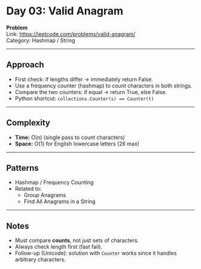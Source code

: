 # Day 03: Valid Anagram

**Problem**  
Link: https://leetcode.com/problems/valid-anagram/  
Category: Hashmap / String  

---

## Approach 
- First check: if lengths differ → immediately return False.  
- Use a frequency counter (hashmap) to count characters in both strings.  
- Compare the two counters: if equal → return True, else False.  
- Python shortcut: `collections.Counter(s) == Counter(t)`  

---

## Complexity
- **Time:** O(n) (single pass to count characters)  
- **Space:** O(1) for English lowercase letters (26 max)  

---

## Patterns
- Hashmap / Frequency Counting  
- Related to:  
  - Group Anagrams  
  - Find All Anagrams in a String  

---

## Notes
- Must compare **counts**, not just sets of characters.  
- Always check length first (fast fail).  
- Follow-up (Unicode): solution with `Counter` works since it handles arbitrary characters.  